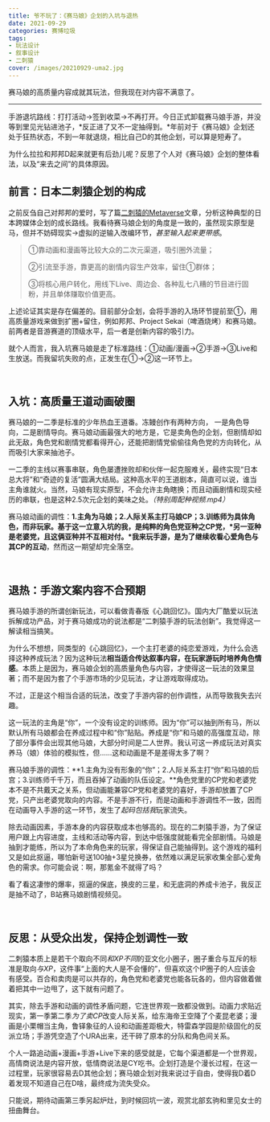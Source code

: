 ```yaml
---
title: 爷不玩了：《赛马娘》企划的入坑与退热
date: 2021-09-29
categories: 赛博垃圾
tags: 
- 玩法设计
- 叙事设计
- 二刺猿
cover: /images/20210929-uma2.jpg
---
```


赛马娘的高质量内容成就其玩法，但我现在对内容不满意了。

<!--more-->

---

手游退坑路线：打打活动→签到收菜→不再打开。今日正式卸载赛马娘手游，并没等到里见光钻进池子，*反正进了又不一定抽得到。*年前对于《赛马娘》企划还处于狂热状态，不到一年就退烧，相比自己D的其他企划，可以算是短寿了。

为什么拉拉和邦邦D起来就更有后劲儿呢？反思了个人对《赛马娘》企划的整体看法，以及“来去之间”的具体原因。

## 前言：日本二刺猿企划的构成

之前反刍自己对邦邦的爱时，写了篇[二刺猿的Metaverse](https://uynad.github.io/2021/06/17/cyborg/20210625-bbll/)文章，分析这种典型的日本跨媒体企划的成长路线。我看待赛马娘企划的角度是一致的，虽然现实原型是马，但并不妨碍现实→虚拟的逆输入改编环节，*甚至输入起来更带感*。

>①靠动画和漫画等比较大众的二次元渠道，吸引圈外流量；
>
>②引流至手游，靠更高的剧情内容生产效率，留住①群体；
>
>③将核心用户转化，用线下Live、周边会、各种乱七八糟的节目进行固粉，并且单体赚取价值更高。

上述论证其实是存在偏差的。目前部分企划，会将手游的入场环节提前至①，用高质量游戏来做到扩圈+留住，例如邦邦、Project Sekai（啤酒烧烤）和赛马娘。前两者是音游赛道的顶级水平，后一者是创新内容的吸引力。

就个人而言，我入坑赛马娘是走了标准路线：①动画/漫画→②手游→③Live和生放送。而我留坑失败的点，正发生在①→②这一环节上。

<br/>

## 入坑：高质量王道动画破圈

赛马娘的一二季是标准的少年热血王道番。冻鳗创作有两种方向， 一是角色导向，二是剧情导向。赛马娘动画最强大的地方是，它是卖角色的企划，但剧情却如此无敌，角色党和剧情党都看得开心，还能把剧情党偷偷往角色党的方向转化，从而吸引大家来抽池子。

一二季的主线以赛事串联，角色屡遭挫败却和伙伴一起克服难关，最终实现“日本总大将”和“奇迹的复活”圆满大结局。这种高水平的王道剧本，简直可以说，谁当主角谁就火。当然，马娘有现实原型，不会允许主角瞎换；而且动画剧情和现实经历的串联，也是这种2.5次元企划的美味之处。*（特别周配种视频.mp4）*

赛马娘动画的调性：**1.主角为马娘；2.人际关系主打马娘CP；3.训练师为具体角色，而非玩家。**基于这一立意入坑的我，是纯粹的角色党亚种之CP党，*另一亚种是老婆党，且这俩亚种并不互相对付。*我来玩手游，是为了**继续收看心爱角色与其CP的互动**，然而这一期望却完全落空。

<br/>

## 退热：手游文案内容不合预期

赛马娘手游的所谓创新玩法，可以看做青春版《心跳回忆》。国内大厂酷爱以玩法拆解成功产品，对于赛马娘成功的说法都是“二刺猿手游的玩法创新”。我觉得这一解读相当搞笑。

为什么不想想，同类型的《心跳回忆》，一个主打老婆的纯恋爱游戏，为什么会选择这种养成玩法？因为这种玩法**相当适合传达叙事内容，在玩家游玩时培养角色情感**。本质上是因为，赛马娘企划的高质量角色与内容，才使得这一玩法的效果显著；而不是因为套了个手游市场的少见玩法，才让游戏取得成功。

不过，正是这个相当合适的玩法，改变了手游内容的创作调性，从而导致我失去兴趣。

这一玩法的主角是“你”，一个没有设定的训练师。因为“你”可以抽到所有马，所以默认所有马娘都会在养成过程中和“你”贴贴。养成是“你”和马娘的高强度互动，除了部分事件会出现其他马娘，大部分时间是二人世界。我认可这一养成玩法对真实养马（娘）体验的模拟性，但……这和动画是不是差得太多了啊？

赛马娘手游的调性：**1.主角为没有形象的“你”；2.人际关系主打“你”和马娘的后宫；3.训练师千千万，而且吞掉了动画的队伍设定。**角色党里的CP党和老婆党本不是不共戴天之关系，但动画能兼容CP党和老婆党的喜好，手游却放置了CP党，只产出老婆党取向的内容。不是手游不行，而是动画和手游调性不一致，因而在动画导入手游的这一环节，发生了*起码包括我*玩家流失。

除去动画因素，手游本身的内容获取成本也够高的。现在的二刺猿手游，为了保证用户跟上内容进度，主线和活动等内容，到达中低强度就能看完全部剧情。马娘是抽到才能练，所以为了本命角色来的玩家，得保证自己能抽得到。这个游戏的福利又是如此抠逼，哪怕新号送100抽+3星兑换券，依然难以满足玩家收集全部心爱角色的需求。你可能会说：啊，那氪金不就得了吗？

看了看这凄惨的爆率，抠逼的保底，换皮的三星，和无底洞的养成卡池子，我反正是抽不动了，B站赛马娘剧情视频见。

<br/>

## 反思：从受众出发，保持企划调性一致

二刺猿本质上是若干个取向不同*和XP不同*的亚文化小圈子，圈子重合与互斥的标准是取向*与XP*，这件事“上面的大人是不会懂的”，但喜欢这个IP圈子的人应该会有感受。百合和卖肉是可以共存的，角色党和老婆党也能各玩各的，但内容做着做着把其中一边甩了，这下就有问题了。

其实，除去手游和动画的调性矛盾问题，它连世界观一致都没做到。动画力求贴近现实，第一季第二季*为了卖CP*改变人际关系，给东海帝王空降了个麦昆老婆；漫画是小栗帽当主角，鲁铎象征的人设和动画差距极大，特雷森学园是阶级固化的反派立场；手游凭空造了个URA出来，还干碎了原本的分队和角色间关系。

个人一路追动画+漫画+手游+Live下来的感受就是，它每个渠道都是一个世界观，高情商说法是内容开放，低情商说法是CY吃书。企划打造是个漫长过程，在这一过程里，玩家很容易去D其他企划；赛马娘企划对我来说过于自由，使得我D着D着发现不知道自己在D啥，最终成为流失受众。

只能说，期待动画第三季另起炉灶，到时候回坑一波，观赏北部玄驹和里见女士的扭曲舞台。

<br/>

